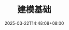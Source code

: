 ---
weight: 600
title: "建模基础"
description: "介绍建模的基础知识，如何写线性规划，如何写对偶问题等。"
icon: "conversion_path"
date: "2025-03-22T14:48:08+08:00"
lastmod: "2025-03-22T14:48:08+08:00"
draft: false
toc: true
---